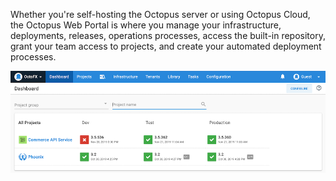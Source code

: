 Whether you're self-hosting the Octopus server or using Octopus Cloud, the Octopus Web Portal is where you manage your infrastructure, deployments, releases, operations processes, access the built-in repository, grant your team access to projects, and create your automated deployment processes.

![Octopus Dashboard](/docs/shared-content/concepts/images/dashboard.png)
